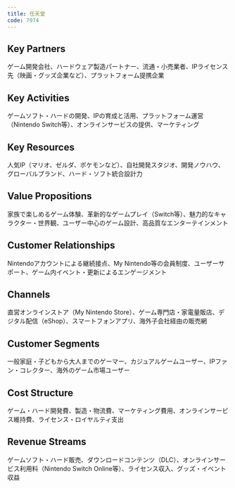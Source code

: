 ```yaml
---
title: 任天堂
code: 7974
---
```


## Key Partners
ゲーム開発会社、ハードウェア製造パートナー、流通・小売業者、IPライセンス先（映画・グッズ企業など）、プラットフォーム提携企業

## Key Activities
ゲームソフト・ハードの開発、IPの育成と活用、プラットフォーム運営（Nintendo Switch等）、オンラインサービスの提供、マーケティング

## Key Resources
人気IP（マリオ、ゼルダ、ポケモンなど）、自社開発スタジオ、開発ノウハウ、グローバルブランド、ハード・ソフト統合設計力

## Value Propositions
家族で楽しめるゲーム体験、革新的なゲームプレイ（Switch等）、魅力的なキャラクター・世界観、ユーザー中心のゲーム設計、高品質なエンターテインメント

## Customer Relationships
Nintendoアカウントによる継続接点、My Nintendo等の会員制度、ユーザーサポート、ゲーム内イベント・更新によるエンゲージメント

## Channels
直営オンラインストア（My Nintendo Store）、ゲーム専門店・家電量販店、デジタル配信（eShop）、スマートフォンアプリ、海外子会社経由の販売網

## Customer Segments
一般家庭・子どもから大人までのゲーマー、カジュアルゲームユーザー、IPファン・コレクター、海外のゲーム市場ユーザー

## Cost Structure
ゲーム・ハード開発費、製造・物流費、マーケティング費用、オンラインサービス維持費、ライセンス・ロイヤルティ支出

## Revenue Streams
ゲームソフト・ハード販売、ダウンロードコンテンツ（DLC）、オンラインサービス利用料（Nintendo Switch Online等）、ライセンス収入、グッズ・イベント収益
